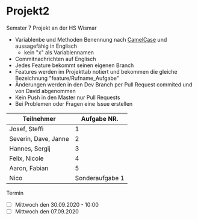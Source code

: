 # Projekt2
Semster 7 Projekt an der HS Wismar 

- Variablenbe und Methoden Benennung nach [CamelCase](https://de.wikipedia.org/wiki/Binnenmajuskel) und aussagefähig in Englisch
  - kein "x" als Variablennamen 
- Commitnachrichten auf Englisch
- Jedes Feature bekommt seinen eigenen Branch
- Features werden im Projekttab notiert und bekommen die gleiche Bezeichnung "feature/Rufname_Aufgabe"
- Änderungen werden in den Dev Branch per Pull Request commited und von David abgenommen
- Kein Push in den Master nur Pull Requests
- Bei Problemen oder Fragen eine Issue erstellen


| Teilnehmer | Aufgabe NR. |
| ------------- | ------------- |
| Josef, Steffi  | 1 |
| Severin, Dave, Janne  | 2 |
| Hannes, Sergij  | 3 |
| Felix, Nicole  | 4 |
| Aaron, Fabian  | 5 |
| Nico  | Sonderaufgabe 1 |


Termin 
- [ ] Mittwoch den 30.09.2020  - 10:00
- [ ] Mittwoch den 07.09.2020  

